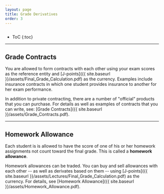 ```yaml
---
layout: page
title: Grade Derivatives
order: 3
---
```

<p style="height: 1px"></p>

* ToC
{:toc}

---

## Grade Contracts

You are allowed to form contracts with each other using your exam scores as the reference entity and [J-points]({{ site.baseurl }}/assets/Final_Grade_Calculation.pdf) as the currency. Examples include insurance contracts in which one student provides insurance to another for her exam performance.

In addition to private contracting, there are a number of "official" products that you can purchase. For details as well as examples of contracts that you can write, see: [Grade Contracts]({{ site.baseurl }}/assets/Grade_Contracts.pdf).

---

## Homework Allowance

Each student is is allowed to have the score of one of his or her homework assignments not count toward the final grade. This is called a **homework allowance**.

Homework allowances can be traded. You can buy and sell allowances with each other -- as well as derivates based on them -- using [J-points]({{ site.baseurl }}/assets/Lectures/Final_Grade_Calculation.pdf) as the currency. For details, see [Homework Allowance]({{ site.baseurl }}/assets/Homework_Allowance.pdf).
